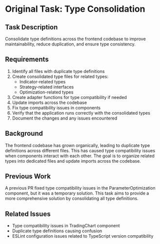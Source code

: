 # Original Task: Type Consolidation

## Task Description

Consolidate type definitions across the frontend codebase to improve maintainability, reduce duplication, and ensure type consistency.

## Requirements

1. Identify all files with duplicate type definitions
2. Create consolidated type files for related types:
   - Indicator-related types
   - Strategy-related interfaces
   - Optimization-related types
3. Create adapter functions for type compatibility if needed
4. Update imports across the codebase
5. Fix type compatibility issues in components
6. Verify that the application runs correctly with the consolidated types
7. Document the changes and any issues encountered

## Background

The frontend codebase has grown organically, leading to duplicate type definitions across different files. This has caused type compatibility issues when components interact with each other. The goal is to organize related types into dedicated files and update imports across the codebase.

## Previous Work

A previous PR fixed type compatibility issues in the ParameterOptimization component, but it was a temporary solution. This task aims to provide a more comprehensive solution by consolidating all type definitions.

## Related Issues

- Type compatibility issues in TradingChart component
- Duplicate type definitions causing confusion
- ESLint configuration issues related to TypeScript version compatibility 